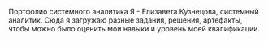 Портфолио системного аналитика
Я - Елизавета Кузнецова, системный аналитик. Сюда я загружаю разные задания, решения, артефакты, чтобы можно было оценить мои навыки и уровень моей квалификации.
